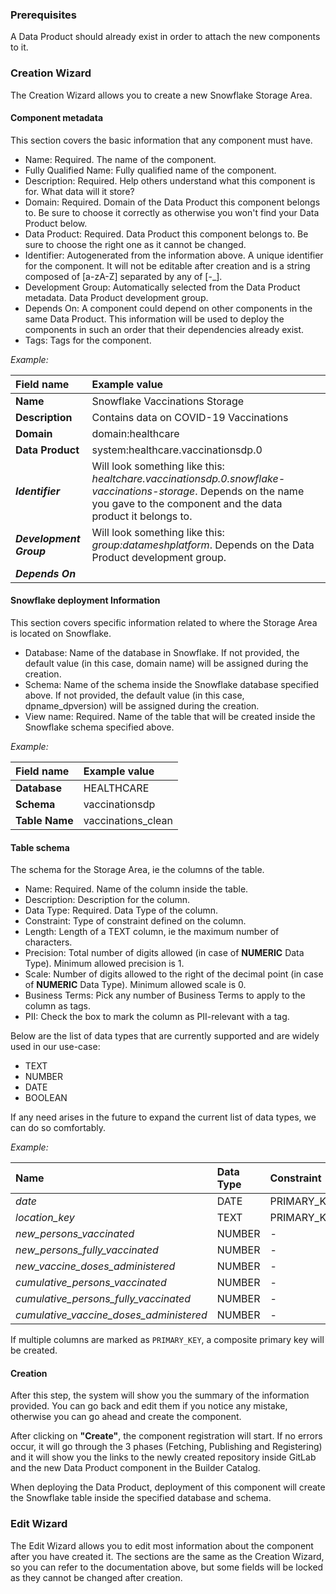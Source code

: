 ### Prerequisites

A Data Product should already exist in order to attach the new components to it.

### Creation Wizard

The Creation Wizard allows you to create a new Snowflake Storage Area.

#### Component metadata

This section covers the basic information that any component must have.

- Name: Required. The name of the component.
- Fully Qualified Name: Fully qualified name of the component.
- Description: Required. Help others understand what this component is for. What data will it store?
- Domain: Required. Domain of the Data Product this component belongs to. Be sure to choose it correctly as otherwise you won't find your Data Product below.
- Data Product: Required. Data Product this component belongs to. Be sure to choose the right one as it cannot be changed.
- Identifier: Autogenerated from the information above. A unique identifier for the component. It will not be editable after creation and is a string composed of [a-zA-Z] separated by any of [-_].
- Development Group: Automatically selected from the Data Product metadata. Data Product development group.
- Depends On: A component could depend on other components in the same Data Product. This information will be used to deploy the components in such an order that their dependencies already exist.
- Tags: Tags for the component.

*Example:*

| Field name              | Example value                                                                                                                                                             
|:------------------------|:-------------------------------------------------------------------------------------------------------------------------------------------------------------------------------|
| **Name**                | Snowflake Vaccinations Storage                                                                                                                                                 |
| **Description**         | Contains data on COVID-19 Vaccinations                                                                                                                                         |
| **Domain**              | domain:healthcare                                                                                                                                                              |
| **Data Product**        | system:healthcare.vaccinationsdp.0                                                                                                                                             |
| ***Identifier***        | Will look something like this: *healtchare.vaccinationsdp.0.snowflake-vaccinations-storage*. Depends on the name you gave to the component and the data product it belongs to. |
| ***Development Group*** | Will look something like this: *group:datameshplatform*. Depends on the Data Product development group.                                                                        |
| ***Depends On***        |                                                                                                                                                                                |

#### Snowflake deployment Information

This section covers specific information related to where the Storage Area is located on Snowflake.

- Database: Name of the database in Snowflake. If not provided, the default value (in this case, domain name) will be assigned during the creation.
- Schema: Name of the schema inside the Snowflake database specified above. If not provided, the default value (in this case, dpname_dpversion) will be assigned during the creation.
- View name: Required. Name of the table that will be created inside the Snowflake schema specified above.

*Example:*

| Field name       | Example value           |
|:-----------------|:------------------------|
| **Database**     | HEALTHCARE              |
| **Schema**       | vaccinationsdp          |
| **Table Name**   | vaccinations_clean      |

#### Table schema

The schema for the Storage Area, ie the columns of the table.

- Name: Required. Name of the column inside the table.
- Description: Description for the column.
- Data Type: Required. Data Type of the column.
- Constraint: Type of constraint defined on the column.
- Length: Length of a TEXT column, ie the maximum number of characters.
- Precision: Total number of digits allowed (in case of **NUMERIC** Data Type). Minimum allowed precision is 1.
- Scale: Number of digits allowed to the right of the decimal point (in case of **NUMERIC** Data Type). Minimum allowed scale is 0.
- Business Terms: Pick any number of Business Terms to apply to the column as tags.
- PII: Check the box to mark the column as PII-relevant with a tag.

Below are the list of data types that are currently supported and are widely used in our use-case:

- TEXT
- NUMBER
- DATE
- BOOLEAN

If any need arises in the future to expand the current list of data types, we can do so comfortably.

*Example:*

| Name                                    | Data Type | Constraint  | Length.  | Precision | Scale |
|:----------------------------------------|:----------|:------------|:---------|:----------|:------|
| _date_                                  | DATE      | PRIMARY_KEY | -        | -         | -     |
| _location_key_                          | TEXT      | PRIMARY_KEY | 16777216 | -         | -     |
| _new_persons_vaccinated_                | NUMBER    | -           | -        | 38        | 0     |
| _new_persons_fully_vaccinated_          | NUMBER    | -           | -        | 38        | 0     |
| _new_vaccine_doses_administered_        | NUMBER    | -           | -        | 38        | 0     |
| _cumulative_persons_vaccinated_         | NUMBER    | -           | -        | 38        | 0     |
| _cumulative_persons_fully_vaccinated_   | NUMBER    | -           | -        | 38        | 0     |
| _cumulative_vaccine_doses_administered_ | NUMBER    | -           | -        | 38        | 0     |

If multiple columns are marked as `PRIMARY_KEY`, a composite primary key will be created.

#### Creation

After this step, the system will show you the summary of the information provided. You can go back and edit them if you notice any mistake, otherwise you can go ahead and create the component.

After clicking on **"Create"**, the component registration will start. If no errors occur, it will go through the 3 phases (Fetching, Publishing and Registering) and it will show you the links to the newly created repository inside GitLab and the new Data Product component in the Builder Catalog.

When deploying the Data Product, deployment of this component will create the Snowflake table inside the specified database and schema.

### Edit Wizard

The Edit Wizard allows you to edit most information about the component after you have created it. The sections are the same as the Creation Wizard, so you can refer to the documentation above, but some fields will be locked as they cannot be changed after creation.